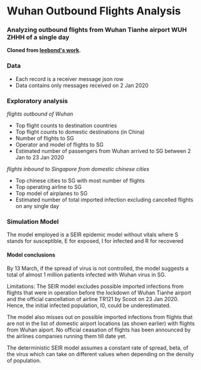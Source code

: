 # Wuhan Outbound Flights Analysis
### Analyzing outbound flights from Wuhan Tianhe airport WUH ZHHH of a single day

**Cloned from [leebond's work](leebond/Wuhan-zhhh-wuh-outbound-flight-analysis).**

### Data
- Each record is a receiver message json row
- Data contains only messages received on 2 Jan 2020

### Exploratory analysis
*flights outbound of Wuhan*
- Top flight counts to destination countries
- Top flight counts to domestic destinations (in China)
- Number of flights to SG
- Operator and model of flights to SG
- Estimated number of passengers from Wuhan arrived to SG between 2 Jan to 23 Jan 2020

*flights inbound to Singapore from domestic chinese cities*
- Top chinese cities to SG with most number of flights
- Top operating airline to SG
- Top model of airplanes to SG
- Estimated number of total imported infection excluding cancelled flights on any single day

### Simulation Model
The model employed is a SEIR epidemic model without vitals where S stands for susceptible, E for exposed, I for infected and R for recovered

#### Model conclusions
By 13 March, if the spread of virus is not controlled, the model suggests a total of almost 1 million patients infected with Wuhan virus in SG.

Limitations: 
The SEIR model excludes possible imported infections from flights that were in operation before the lockdown of Wuhan Tianhe airport and the official cancellation of airline TR121 by Scoot on 23 Jan 2020. Hence, the initial infected population, I0, could be underestimated.

The model also misses out on possible imported infections from flights that are not in the list of domestic airport locations (as shown earlier) with flights from Wuhan aiport. No official ceasation of flights has been announced by the airlines companies running them till date yet.

The deterministic SEIR model assumes a constant rate of spread, beta, of the virus which can take on different values when depending on the density of population.
